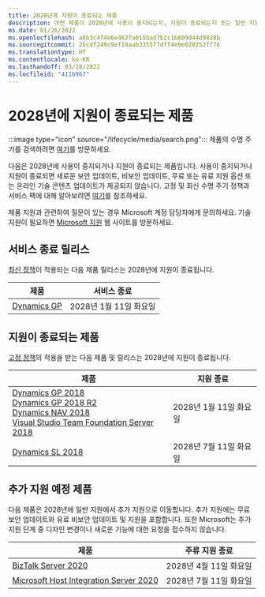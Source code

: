 ```yaml
---
title: 2028년에 지원이 종료되는 제품
description: 어떤 제품이 2028년에 사용이 중지되는지, 지원이 종료되는지 또는 일반 지원에서 추가 지원으로 전환되는지 알아보세요.
ms.date: 01/26/2022
ms.openlocfilehash: a8b3c4f4e6e462fa015bad7b2c1b609d44d9838b
ms.sourcegitcommit: 2bcdf249c9ef19aab3355f7dff4e0e020252ff76
ms.translationtype: HT
ms.contentlocale: ko-KR
ms.lasthandoff: 03/18/2022
ms.locfileid: "4116967"
---
```

# <a name="products-ending-support-in-2028"></a>2028년에 지원이 종료되는 제품

:::image type="icon" source="/lifecycle/media/search.png":::
제품의 수명 주기를 검색하려면 [여기](/lifecycle/products/)를 방문하세요.

다음은 2028년에 사용이 중지되거나 지원이 종료되는 제품입니다. 사용이 중지되거나 지원이 종료되면 새로운 보안 업데이트, 비보안 업데이트, 무료 또는 유료 지원 옵션 또는 온라인 기술 콘텐츠 업데이트가 제공되지 않습니다. 고정 및 최신 수명 주기 정책과 서비스 팩에 대해 알아보려면 [여기](/lifecycle/overview/product-end-of-support-overview)를 참조하세요.

제품 지원과 관련하여 질문이 있는 경우 Microsoft 계정 담당자에게 문의하세요. 기술 지원이 필요하면 [Microsoft 지원](https://support.microsoft.com/contactus/?ws=support) 웹 사이트를 방문하세요.



## <a name="release-end-of-servicing"></a>서비스 종료 릴리스

[최신 정책](/lifecycle/policies/modern)이 적용되는 다음 제품 릴리스는 2028년에 지원이 종료됩니다.

| 제품 | 서비스 종료 |
| --- | --- |
| [Dynamics GP](/lifecycle/products/dynamics-gp?branch=live)<br> | 2028년 1월 11일 화요일 |


## <a name="products-reaching-end-of-support"></a>지원이 종료되는 제품

[고정 정책](/lifecycle/policies/fixed)의 적용을 받는 다음 제품 및 릴리스는 2028년에 지원이 종료됩니다.

| 제품 | 지원 종료 |
| --- | --- |
| [Dynamics GP 2018](/lifecycle/products/dynamics-gp-2018?branch=live)<br>[Dynamics GP 2018 R2](/lifecycle/products/dynamics-gp-2018-r2?branch=live)<br>[Dynamics NAV 2018](/lifecycle/products/dynamics-nav-2018?branch=live)<br>[Visual Studio Team Foundation Server 2018](/lifecycle/products/visual-studio-team-foundation-server-2018?branch=live)<br> | 2028년 1월 11일 화요일 |
| [Dynamics SL 2018](/lifecycle/products/dynamics-sl-2018?branch=live)<br> | 2028년 7월 11일 화요일 |


## <a name="products-moving-to-extended-support"></a>추가 지원 예정 제품

다음 제품은 2028년에 일반 지원에서 추가 지원으로 이동합니다. 추가 지원에는 무료 보안 업데이트와 유료 비보안 업데이트 및 지원을 포함합니다. 또한 Microsoft는 추가 지원 단계 중 디자인 변경이나 새로운 기능에 대한 요청을 접수하지 않습니다.

| 제품 | 주류 지원 종료 |
| --- | --- |
| [BizTalk Server 2020](/lifecycle/products/biztalk-server-2020?branch=live)<br> | 2028년 4월 11일 화요일 |
| [Microsoft Host Integration Server 2020](/lifecycle/products/microsoft-host-integration-server-2020?branch=live)<br> | 2028년 7월 11일 화요일 |

